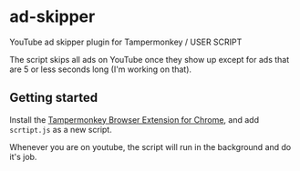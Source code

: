 # ad-skipper
YouTube ad skipper plugin for Tampermonkey / USER SCRIPT

The script skips all ads on YouTube once they show up except for ads that are 5 or less seconds long (I'm working on that).

## Getting started

Install the [Tampermonkey Browser Extension for Chrome](https://chrome.google.com/webstore/detail/tampermonkey/dhdgffkkebhmkfjojejmpbldmpobfkfo?hl=en), and add `scrtipt.js` as a new script.

Whenever you are on youtube, the script will run in the background and do it's job.
